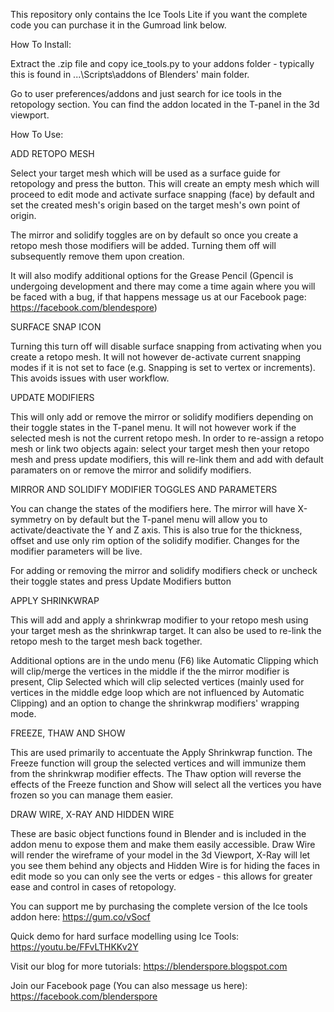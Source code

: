 This repository only contains the Ice Tools Lite if you want the complete code you can purchase it in the Gumroad link below.

How To Install:

Extract the .zip file and copy ice_tools.py to your addons folder - typically this is found in
...\Scripts\addons of Blenders' main folder.

Go to user preferences/addons and just search for ice tools in the retopology section. You can
find the addon located in the T-panel in the 3d viewport.

How To Use:

ADD RETOPO MESH

Select your target mesh which will be used as a surface guide for retopology and
press the button. This will create an empty mesh which will proceed to edit mode and activate
surface snapping (face) by default and set the created mesh's origin based on the target mesh's
own point of origin.

The mirror and solidify toggles are on by default so once you create a retopo mesh those
modifiers will be added. Turning them off will subsequently remove them upon creation.

It will also modify additional options for the Grease Pencil
(Gpencil is undergoing development and there may come a time again where you will be faced with a
bug, if that happens message us at our Facebook page: https://facebook.com/blendespore)

SURFACE SNAP ICON

Turning this turn off will disable surface snapping from activating when you create
a retopo mesh. It will not however de-activate current snapping modes if it is not set to face
(e.g. Snapping is set to vertex or increments). This avoids issues with user workflow.

UPDATE MODIFIERS

This will only add or remove the mirror or solidify modifiers depending on their toggle states in
the T-panel menu. It will not however work if the selected mesh is not the current retopo mesh.
In order to re-assign a retopo mesh or link two objects again: select your target mesh then your
retopo mesh and press update modifiers, this will re-link them and add with default paramaters on
or remove the mirror and solidify modifiers.

MIRROR AND SOLIDIFY MODIFIER TOGGLES AND PARAMETERS

You can change the states of the modifiers here. The mirror will have X-symmetry on by default
but the T-panel menu will allow you to activate/deactivate the Y and Z axis. This is also true
for the thickness, offset and use only rim option of the solidify modifier. Changes for the modifier parameters will
be live.

For adding or removing the mirror and solidify modifiers check or uncheck their toggle states and
press Update Modifiers button

APPLY SHRINKWRAP

This will add and apply a shrinkwrap modifier to your retopo mesh using your target mesh as the
shrinkwrap target. It can also be used to re-link the retopo mesh to the target mesh back
together.

Additional options are in the undo menu (F6) like Automatic Clipping which will
clip/merge the vertices in the middle if the the mirror modifier is present, Clip Selected which
will clip selected vertices (mainly used for vertices in the middle edge loop which are not
influenced by Automatic Clipping) and an option to change the shrinkwrap modifiers' wrapping mode.

FREEZE, THAW AND SHOW

This are used primarily to accentuate the Apply Shrinkwrap function. The Freeze function will
group the selected vertices and will immunize them from the shrinkwrap modifier effects. The Thaw
option will reverse the effects of the Freeze function and Show will select all the vertices you
have frozen so you can manage them easier.

DRAW WIRE, X-RAY AND HIDDEN WIRE

These are basic object functions found in Blender and is included in the addon menu to expose
them and make them easily accessible. Draw Wire will render the wireframe of your model in the 3d
Viewport, X-Ray will let you see them behind any objects and Hidden Wire is for hiding the faces
in edit mode so you can only see the verts or edges - this allows for greater ease and control in
cases of retopology.

You can support me by purchasing the complete version of the Ice tools addon here: https://gum.co/vSocf

Quick demo for hard surface modelling using Ice Tools: https://youtu.be/FFvLTHKKv2Y

Visit our blog for more tutorials: https://blenderspore.blogspot.com

Join our Facebook page (You can also message us here): https://facebook.com/blenderspore
